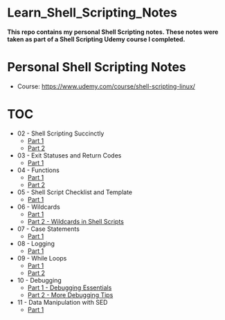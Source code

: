 # Learn_Shell_Scripting_Notes

**This repo contains my personal Shell Scripting notes. These notes were taken as part of a Shell Scripting Udemy course I completed.**


# Personal Shell Scripting Notes
* Course:  https://www.udemy.com/course/shell-scripting-linux/

# TOC
* 02 - Shell Scripting Succinctly
  * [Part 1](https://github.com/searles9/Learn_Shell_Scripting_Notes/blob/main/02-Shell-Scripting-Succinctly/01-Shell%20Scripting%20Part%201.md)
  * [Part 2](https://github.com/searles9/Learn_Shell_Scripting_Notes/blob/main/02-Shell-Scripting-Succinctly/02-Shell%20Scripting%20Part%202.md)
* 03 - Exit Statuses and Return Codes
  * [Part 1](https://github.com/searles9/Learn_Shell_Scripting_Notes/blob/main/03-Exit-Statuses-and-Return-Codes/01-Exit%20Statuses%20and%20Return%20Codes.md)
* 04 - Functions
  * [Part 1](https://github.com/searles9/Learn_Shell_Scripting_Notes/blob/main/04-Functions/01-Functions%20Part%201.md)
  * [Part 2](https://github.com/searles9/Learn_Shell_Scripting_Notes/blob/main/04-Functions/02-Functions%20Part%202.md)
* 05 - Shell Script Checklist and Template
  * [Part 1](https://github.com/searles9/Learn_Shell_Scripting_Notes/blob/main/05-Shell-Script-Checklist-and-Template/01-Shell%20Script%20Checklist%20and%20Template.md)
* 06 - Wildcards
  * [Part 1](https://github.com/searles9/Learn_Shell_Scripting_Notes/blob/main/06-Wildcards/01-Wildcard%20Introduction%20Part%201.md)
  * [Part 2 - Wildcards in Shell Scripts](https://github.com/searles9/Learn_Shell_Scripting_Notes/blob/main/06-Wildcards/02-Wildcards%20in%20Shell%20Scripts.md)
* 07 - Case Statements
  * [Part 1](https://github.com/searles9/Learn_Shell_Scripting_Notes/blob/main/07-Case-Statements/01-Case%20Statements.md)
* 08 - Logging
  * [Part 1](https://github.com/searles9/Learn_Shell_Scripting_Notes/blob/main/08-Logging/01-Logging.md)
* 09 - While Loops
  * [Part 1](https://github.com/searles9/Learn_Shell_Scripting_Notes/blob/main/09-While-Loops/01-While%20Loops%20Part%201.md)
  * [Part 2](https://github.com/searles9/Learn_Shell_Scripting_Notes/blob/main/09-While-Loops/02-While%20Loops%20Part%202.md)
* 10 - Debugging
  * [Part 1 - Debugging Essentials](https://github.com/searles9/Learn_Shell_Scripting_Notes/blob/main/10-Debugging/01-Debugging%20Essentials.md)
  * [Part 2 - More Debugging Tips](https://github.com/searles9/Learn_Shell_Scripting_Notes/blob/main/10-Debugging/02-More%20Debugging%20Tips.md)
* 11 - Data Manipulation with SED
  * [Part 1](https://github.com/searles9/Learn_Shell_Scripting_Notes/blob/main/11-Data-Manipulation-with-Sed/01-Data%20manipulation%20with%20Sed.md)
